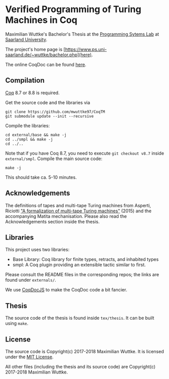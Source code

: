 # Verified Programming of Turing Machines in Coq


Maximilian Wuttke's Bachelor's Thesis at the [Programming Sytems Lab](http://www.ps.uni-saarland.de/) at [Saarland University](https://www.uni-saarland.de/en/home.html).

The project's home page is [https://www.ps.uni-saarland.de/~wuttke/bachelor.php](here).

The online CoqDoc can be found [here](https://www.ps.uni-saarland.de/~wuttke/bachelor/coqdoc/toc.html).


## Compilation

[Coq](https://coq.inria.fr/) 8.7 or 8.8 is required.

Get the source code and the libraries via

	git clone https://github.com/mwuttke97/CoqTM
	git submodule update --init --recursive

Compile the libraries:

	cd external/base && make -j
	cd ../smpl && make -j
	cd ../..

Note that if you have Coq 8.7, you need to execute `git checkout v8.7` inside `external/smpl`.
Compile the main source code:

	make -j

This should take ca. 5-10 minutes.

## Acknowledgements

The definitions of tapes and multi-tape Turing machines from Asperti, Riciotti ["A formalization of multi-tape Turing machines"](http://www.cs.unibo.it/~ricciott/PAPERS/multi_turing.pdf) (2015) and the accompanying Matita mechanisation.
Please also read the Acknowledgements section inside the thesis.

## Libraries

This project uses two libraries:

- Base Library:  Coq library for finite types, retracts, and inhabited types 
- smpl: A Coq plugin providing an extensible tactic similar to first.

Please consult the README files in the corresponding repos; the links are found under `externals/`.

We use [CoqDocJS](https://github.com/tebbi/coqdocjs) to make the CoqDoc code a bit fancier.


## Thesis

The source code of the thesis is found inside `tex/thesis`. It can be built using `make`.


## License

The source code is Copyright(c) 2017-2018 Maximilian Wuttke. It is licensed under the [MIT License](LICENSE).

All other files (including the thesis and its source code) are Copyright(c) 2017-2018 Maximilian Wuttke.
